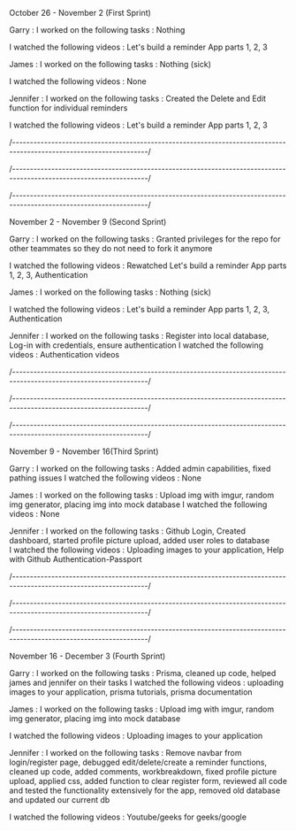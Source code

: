 October 26 - November 2 (First Sprint)

Garry :
  I worked on the following tasks : Nothing

  I watched the following videos :  Let's build a reminder App parts 1, 2, 3 
  
James :
  I worked on the following tasks : Nothing (sick)

  I watched the following videos : None
  
Jennifer : 
  I worked on the following tasks :  Created the Delete and Edit function for individual reminders 

  I watched the following videos :  Let's build a reminder App parts 1, 2, 3 


/--------------------------------------------------------------------------------------------------------------------/

/--------------------------------------------------------------------------------------------------------------------/

/--------------------------------------------------------------------------------------------------------------------/

November 2 - November 9 (Second Sprint)

Garry :
  I worked on the following tasks : Granted privileges for the repo for other teammates so they do not need to fork it anymore 

  I watched the following videos : Rewatched Let's build a reminder App parts 1, 2, 3, Authentication 
  
James :
  I worked on the following tasks : Nothing (sick)

  I watched the following videos : Let's build a reminder App parts 1, 2, 3, Authentication
  
Jennifer : 
  I worked on the following tasks : Register into local database, Log-in with credentials, ensure authentication
  I watched the following videos :  Authentication videos

/--------------------------------------------------------------------------------------------------------------------/

/--------------------------------------------------------------------------------------------------------------------/

/--------------------------------------------------------------------------------------------------------------------/
    
November 9 - November 16(Third Sprint)

Garry :
  I worked on the following tasks : Added admin capabilities, fixed pathing issues 
  I watched the following videos : None
  
James :
  I worked on the following tasks : Upload img with imgur, random img generator, placing img into mock database
  I watched the following videos : None
  
Jennifer : 
  I worked on the following tasks : Github Login, Created dashboard, started profile picture upload, added user roles to database  
  I watched the following videos : Uploading images to your application,  Help with Github Authentication-Passport

/--------------------------------------------------------------------------------------------------------------------/

/--------------------------------------------------------------------------------------------------------------------/

/--------------------------------------------------------------------------------------------------------------------/
  
November 16 - December 3 (Fourth Sprint)

Garry : 
  I worked on the following tasks : Prisma, cleaned up code, helped james and jennifer on their tasks
  I watched the following videos : uploading images to your application, prisma tutorials, prisma documentation
  
James :
  I worked on the following tasks : Upload img with imgur, random img generator, placing img into mock database

  I watched the following videos : Uploading images to your application
  
Jennifer : 
  I worked on the following tasks : Remove navbar from login/register page, debugged edit/delete/create a reminder functions, cleaned up code, added comments, workbreakdown,       fixed profile picture upload, applied css, added function to clear register form, reviewed all code and tested the functionality extensively for the app, removed old database   and updated our current db
 
  I watched the following videos : Youtube/geeks for geeks/google
  
